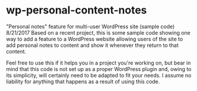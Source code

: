 # wp-personal-content-notes
"Personal notes" feature for multi-user WordPress site (sample code)
8/21/2017
Based on a recent project, this is some sample code showing one way to add a feature to a WordPress website
allowing users of the site to add personal notes to content and show it whenever they return to that content.

Feel free to use this if it helps you in a project you're working on, but bear in mind that this code is not
set up as a proper WordPress plugin and, owing to its simplicity, will certainly need to be adapted to fit
your needs. I assume no liability for anything that happens as a result of using this code.
